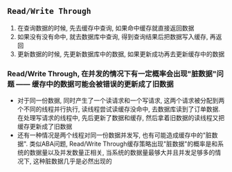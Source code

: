 ## **`Read/Write Through`**
1. 在查询数据的时候, 先去缓存中查询, 如果命中缓存就直接返回数据
2. 如果没有没有命中, 就去数据库中查询, 得到查询结果后把数据写入缓存, 再返回
3. 更新数据的时候, 先更新数据库中的数据, 如果更新成功再去更新缓存中的数据

### Read/Write Through, 在并发的情况下有一定概率会出现"脏数据"问题 —— 缓存中的数据可能会被错误的更新成了旧数据
* 对于同一份数据, 同时产生了一个读请求和一个写请求, 这两个请求被分配到两个不同的线程并行执行, 读线程尝试读缓存没命中, 去数据库读到了订单数据. 在处理写请求的线程中, 先后更新了数据和缓存, 然后拿着旧数据的读线程又把缓存更新成了旧数据
* 还有一种情况是两个线程对同一份数据并发写, 也有可能造成缓存中的"脏数据". 类似ABA问题, Read/Write Through缓存策略出现"脏数据"的概率是和系统的数据量以及并发数量正相关, 当系统的数据量最够大并且并发足够多的情况下, 这种脏数据几乎是必然出现的